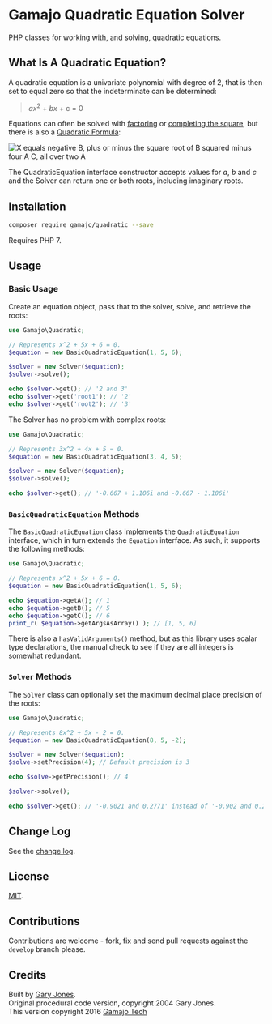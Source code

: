 # Gamajo Quadratic Equation Solver

PHP classes for working with, and solving, quadratic equations.

## What Is A Quadratic Equation?

A quadratic equation is a univariate polynomial with degree of 2, that is then set to equal zero so that the indeterminate can be determined:

> <i>ax</i><sup>2</sup> + <i>bx</i> + c = 0

Equations can often be solved with [factoring](https://en.wikipedia.org/wiki/Factorization) or [completing the square](https://en.wikipedia.org/wiki/Completing_the_square), but there is also a [Quadratic Formula](https://en.wikipedia.org/wiki/Quadratic_formula):

![X equals negative B, plus or minus the square root of B squared minus four A C, all over two A](https://upload.wikimedia.org/wikipedia/commons/thumb/c/c4/Quadratic_formula.svg/640px-Quadratic_formula.svg.png?1444430043902 "Quadratic Formula")

The QuadraticEquation interface constructor accepts values for _a_, _b_ and _c_ and the Solver can return one or both roots, including imaginary roots.


## Installation

```sh
composer require gamajo/quadratic --save
```

Requires PHP 7.

## Usage

### Basic Usage

Create an equation object, pass that to the solver, solve, and retrieve the roots:

```php
use Gamajo\Quadratic;

// Represents x^2 + 5x + 6 = 0.
$equation = new BasicQuadraticEquation(1, 5, 6);

$solver = new Solver($equation);
$solver->solve();

echo $solver->get(); // '2 and 3'
echo $solver->get('root1'); // '2'
echo $solver->get('root2'); // '3'
```

The Solver has no problem with complex roots:

```php
use Gamajo\Quadratic;

// Represents 3x^2 + 4x + 5 = 0.
$equation = new BasicQuadraticEquation(3, 4, 5);

$solver = new Solver($equation);
$solver->solve();

echo $solver->get(); // '-0.667 + 1.106i and -0.667 - 1.106i'
```

### `BasicQuadraticEquation` Methods

The `BasicQuadraticEquation` class implements the `QuadraticEquation` interface, which in turn extends the `Equation` interface. As such, it supports the following methods:

```php
use Gamajo\Quadratic;

// Represents x^2 + 5x + 6 = 0.
$equation = new BasicQuadraticEquation(1, 5, 6);

echo $equation->getA(); // 1
echo $equation->getB(); // 5
echo $equation->getC(); // 6
print_r( $equation->getArgsAsArray() ); // [1, 5, 6]
```

There is also a `hasValidArguments()` method, but as this library uses scalar type declarations, the manual check to see if they are all integers is somewhat redundant.

### `Solver` Methods

The `Solver` class can optionally set the maximum decimal place precision of the roots:
  
```php
use Gamajo\Quadratic;

// Represents 8x^2 + 5x - 2 = 0.
$equation = new BasicQuadraticEquation(8, 5, -2);

$solver = new Solver($equation);
$solve->setPrecision(4); // Default precision is 3

echo $solve->getPrecision(); // 4

$solver->solve();

echo $solver->get(); // '-0.9021 and 0.2771' instead of '-0.902 and 0.277'
```

## Change Log

See the [change log](CHANGELOG.md).

## License

[MIT](LICENSE).

## Contributions

Contributions are welcome - fork, fix and send pull requests against the `develop` branch please.

## Credits

Built by [Gary Jones](https://twitter.com/GaryJ).  
Original procedural code version, copyright 2004 Gary Jones.    
This version copyright 2016 [Gamajo Tech](https://gamajo.com)

